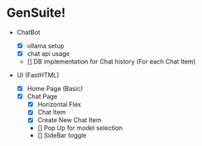 # GenSuite!

- ChatBot
    - [x] ollama setup
    - [x] chat api usage
    - [] DB implementation for Chat history (For each Chat Item)

- UI (FastHTML)
    - [x] Home Page (Basic)
    - [x] Chat Page
        - [x] Horizontal Flex
        - [x] Chat Item
        - [x] Create New Chat Item
        - [] Pop Up for model selection
        - [] SideBar toggle 